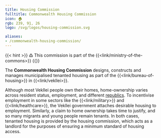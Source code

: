 ```yaml
---
title: Housing Commission
fulltitle: Commonwealth Housing Commission
icon: 🏠
rgb: 239, 91, 26
logo: /svg/logos/housing-commission.svg

aliases:
- /commonwealth-housing-commission/
---
```

{{< hint >}}
߷ This commission is part of the {{<link/ministry-of-the-commons>}}
{{</hint>}}

The <span class="fi fi-min-housing-commission fis"></span> **Commonwealth Housing Commission** designs, constructs and manages municipalised tenanted housing as part of the {{<link/bureau-of-housing>}} in {{<link/vekllei>}}.

Although most Vekllei people own their homes, home-ownership varies across resident status, employment, and different [republics](/republics/). To incentivise employment in some sectors like the {{<link/military>}} and {{<link/healthcare>}}, the Vekllei government attaches desirable housing to employment. Similarly, a claim to home ownership takes time to justify, and so many migrants and young people remain tenants. In both cases, tenanted housing is provided by the housing commission, which acts as a landlord for the purposes of ensuring a minimum standard of housing access.